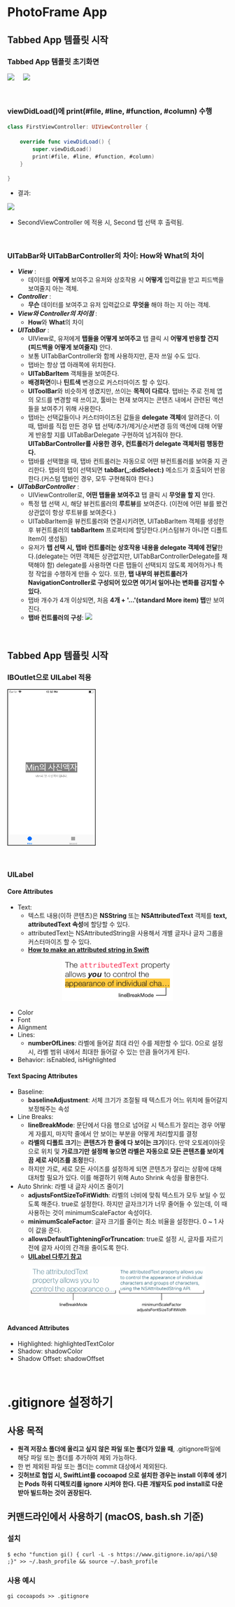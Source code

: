 # PhotoFrame App

## Tabbed App 템플릿 시작

### Tabbed App 템플릿 초기화면
<img src="1_tabbedapp_firstview.png" width="40%"></img>&nbsp;&nbsp;&nbsp;&nbsp;&nbsp;<img src="1_tabbedapp_secondview.png" width="40%"></img>

<br/>

### viewDidLoad()에 print(#file, #line, #function, #column) 수행

```swift
class FirstViewController: UIViewController {

    override func viewDidLoad() {
        super.viewDidLoad()
        print(#file, #line, #function, #column)
    }

}
```

- 결과: 
 
![](1_command.png)

- SecondViewController 에 적용 시, Second 탭 선택 후 출력됨.

<br/>

### UITabBar와 UITabBarController의 차이: How와 What의 차이
- ***View*** : 
	- 데이터를 **어떻게** 보여주고 유저와 상호작용 시 **어떻게** 입력값을 받고 피드백을 보여줄지 아는 객체. 
- ***Controller*** : 
	- **무슨** 데이터를 보여주고 유저 입력값으로 **무엇을** 해야 하는 지 아는 객체.
- ***View와 Controller의 차이점*** : 
	- **How**와 **What**의 차이
- ***UITabBar*** : 
	- UIView로, 유저에게 **탭들을 어떻게 보여주고** 탭 클릭 시 **어떻게 반응할 건지 (피드백을 어떻게 보여줄지)** 안다.
	- 보통 UITabBarController와 함께 사용하지만, 혼자 쓰일 수도 있다.
	- 탭바는 항상 앱 아래쪽에 위치한다.
	- **UITabBarItem** 객체들을 보여준다.
	- **배경화면**이나 **틴트색** 변경으로 커스터마이즈 할 수 있다.
	- **UIToolBar**와 비슷하게 생겼지만, 쓰이는 **목적이 다르다**. 탭바는 주로 전체 앱의 모드를 변경할 때 쓰이고, 툴바는 현재 보여지는 콘텐츠 내에서 관련된 액션들을 보여주기 위해 사용한다.
	- 탭바는 선택값들이나 커스터마이즈된 값들을 **delegate 객체**에 알려준다. 이 때, 탭바를 직접 만든 경우 탭 선택/추가/제거/순서변경 등의 액션에 대해  어떻게 반응할 지를 UITabBarDelegate 구현하여 넘겨줘야 한다. **UITabBarController를 사용한 경우, 컨트롤러가 delegate 객체처럼 행동한다.**
	- 탭바를 선택했을 때, 탭바 컨트롤러는 자동으로 어떤 뷰컨트롤러를 보여줄 지 관리한다. 탭바의 탭이 선택되면 **tabBar(_:didSelect:)** 메소드가 호출되어 반응한다.(커스텀 탭바인 경우, 모두 구현해줘야 한다.)
- ***UITabBarController*** : 
	- UIViewController로, **어떤 탭들을 보여주고** 탭 클릭 시 **무엇을 할 지** 안다.
	- 특정 탭 선택 시, 해당 뷰컨트롤러의 **루트뷰**를 보여준다. (이전에 어떤 뷰를 봤건 상관없이 항상 루트뷰를 보여준다.)
	- UITabBarItem을 뷰컨트롤러와 연결시키려면, UITabBarItem 객체를 생성한 후 뷰컨트롤러의 **tabBarItem** 프로퍼티에 할당한다.(커스텀뷰가 아니면 디폴트 Item이 생성됨)
	- 유저가 **탭 선택 시, 탭바 컨트롤러는 상호작용 내용을 delegate 객체에 전달**한다.(delegate는 어떤 객체든 상관없지만, UITabBarControllerDelegate를 채택해야 함) delegate를 사용하면 다른 탭들이 선택되지 않도록 제어하거나 특정 작업을 수행하게 만들 수 있다. 또한, **탭 내부의 뷰컨트롤러가 NavigationController로 구성되어 있으면 여기서 일어나는 변화를 감지할 수 있다.**
	- 탭바 개수가 4개 이상되면, 처음 **4개 + '...'(standard More item) 탭**만 보여진다.
	- **탭바 컨트롤러의 구성**:
![](1_tabbar_controller.png)

<br/>

## Tabbed App 템플릿 시작

### IBOutlet으로 UILabel 적용
<img src="2_IBoutlet.png" width="40%"></img>

<br/>

### UILabel
#### Core Attributes
- Text: 
	- 텍스트 내용(이하 콘텐츠)은 **NSString** 또는 **NSAttributedText** 객체를 **text, attributedText 속성**에 할당할 수 있다.
	- attributedText는 NSAttributedString을 사용해서 개별 글자나 글자 그룹을 커스터마이즈 할 수 있다. 
	- **[How to make an attributed string in Swift](https://stackoverflow.com/questions/24666515/how-do-i-make-an-attributed-string-using-swift)**

<center><img src="2_attributedtext.png" width="50%"></img></center>

- Color
- Font
- Alignment
- Lines: 
	- **numberOfLines**: 라벨에 들어갈 최대 라인 수를 제한할 수 있다. 0으로 설정 시, 라벨 범위 내에서 최대한 들어갈 수 있는 만큼 들어가게 된다. 
- Behavior: isEnabled, isHighlighted

#### Text Spacing Attributes
- Baseline: 
	- **baselineAdjustment**: 서체 크기가 조절될 때 텍스트가 어느 위치에 들어갈지 보정해주는 속성
- Line Breaks: 
	- **lineBreakMode**: 문단에서 다음 행으로 넘어갈 시 텍스트가 잘리는 경우 어떻게 자를지, 마지막 줄에서 안 보이는 부분을 어떻게 처리할지를 결정
	- **라벨의 디폴트 크기**는 **콘텐츠가 한 줄에 다 보이는 크기**이다. 만약 오토레이아웃으로 위치 및 **가로크기만 설정해 놓으면 라벨은 자동으로 모든 콘텐츠를 보이게끔 세로 사이즈를 조정**한다.
	- 하지만 가로, 세로 모든 사이즈를 설정하게 되면 콘텐츠가 잘리는 상황에 대해 대처할 필요가 있다. 이를 해결하기 위해 Auto Shrink 속성을 활용한다.
- Auto Shrink: 라벨 내 글자 사이즈 줄이기
	- **adjustsFontSizeToFitWidth**: 라벨의 너비에 맞춰 텍스트가 모두 보일 수 있도록 해준다. true로 설정한다. 하지만 글자크기가 너무 줄어들 수 있는데, 이 때 사용하는 것이 minimumScaleFactor 속성이다. 
	- **minimumScaleFactor**: 글자 크기를 줄이는 최소 비율을 설정한다. 0 ~ 1 사이 값을 준다. 
	- **allowsDefaultTighteningForTruncation**: true로 설정 시, 글자를 자르기 전에 글자 사이의 간격을 줄이도록 한다.
	- **[UILabel 다루기 참고](http://padgom.tistory.com/category/개발/iOS)**

<center><img src="2_autoshrink.png" width="80%"></img></center>

#### Advanced Attributes
- Highlighted: highlightedTextColor
- Shadow: shadowColor
- Shadow Offset: shadowOffset

<br/>

# .gitignore 설정하기
## 사용 목적
- **원격 저장소 폴더에 올리고 싶지 않은 파일 또는 폴더가 있을 때**, .gitignore파일에 해당 파일 또는 폴더를 추가하여 제외 가능하다.
- 한 번 제외된 파일 또는 폴더는 commit 대상에서 제외된다.
- **깃허브로 협업 시, SwiftLint를 cocoapod 으로 설치한 경우는 install 이후에 생기는 Pods 하위 디렉토리를 ignore 시켜야 한다. 다른 개발자도 pod install로 다운받아 빌드하는 것이 권장된다.**

## 커맨드라인에서 사용하기 (macOS, bash.sh 기준)
### 설치
```
$ echo "function gi() { curl -L -s https://www.gitignore.io/api/\$@ ;}" >> ~/.bash_profile && source ~/.bash_profile
```
### 사용 예시
```
gi cocoapods >> .gitignore
```